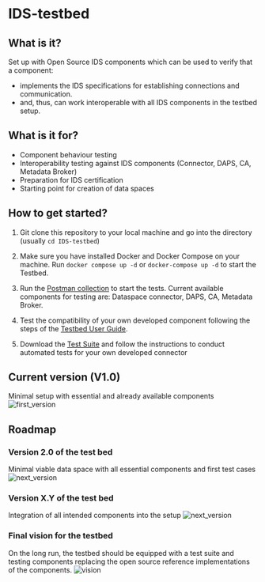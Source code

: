 # IDS-testbed

## What is it?

Set up with Open Source IDS components which can be used to verify that a component:​
- implements the IDS specifications for establishing connections and communication.​
- and, thus, can work interoperable with all IDS components in the testbed setup.

## What is it for?

- Component behaviour testing
- Interoperability testing against IDS components (Connector, DAPS, CA, Metadata Broker)
- Preparation for IDS certification
- Starting point for creation of data spaces

## How to get started?

1. Git clone this repository to your local machine and go into the directory (usually ```cd IDS-testbed```) 

2. Make sure you have installed Docker and Docker Compose on your machine. Run ```docker compose up -d``` or ```docker-compose up -d``` to start the Testbed. 
   
3. Run the [Postman collection](./Testbed_Preconfiguration.postman_collection.json) to start the tests. Current available components for testing are: Dataspace connector, DAPS, CA, Metadata Broker.

4. Test the compatibility of your own developed component following the steps of the [Testbed User Guide](./TestbedUserGuide.md).

5. Download the [Test Suite](https://gitlab.cc-asp.fraunhofer.de/ksa/ids-certification-testing) and follow the instructions to conduct automated tests for your own developed connector

## Current version (V1.0)

Minimal setup with essential and already available components
![first_version](./pictures/Testbed_1.0.png)

## Roadmap
### Version 2.0 of the test bed

Minimal viable data space with all essential components and first test cases
![next_version](./pictures/Testbed_2.0.png)

### Version X.Y of the test bed

Integration of all intended components into the setup
![next_version](./pictures/Testbed_X.Y.png)

### Final vision for the testbed

On the long run, the testbed should be equipped with a test suite and testing components replacing the  open source reference implementations of the components.
![vision](./pictures/Testbed_vision.png)
